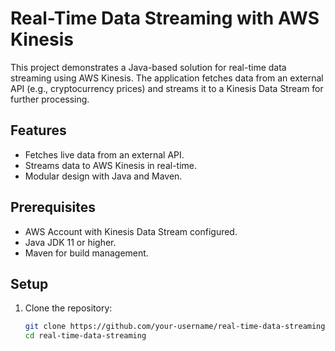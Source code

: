# Real-Time Data Streaming with AWS Kinesis

This project demonstrates a Java-based solution for real-time data streaming using AWS Kinesis. The application fetches data from an external API (e.g., cryptocurrency prices) and streams it to a Kinesis Data Stream for further processing.

## Features
- Fetches live data from an external API.
- Streams data to AWS Kinesis in real-time.
- Modular design with Java and Maven.

## Prerequisites
- AWS Account with Kinesis Data Stream configured.
- Java JDK 11 or higher.
- Maven for build management.

## Setup
1. Clone the repository:
   ```bash
   git clone https://github.com/your-username/real-time-data-streaming.git
   cd real-time-data-streaming
